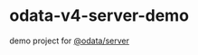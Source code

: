# odata-v4-server-demo

demo project for [@odata/server](https://github.com/Soontao/odata-v4-server)
